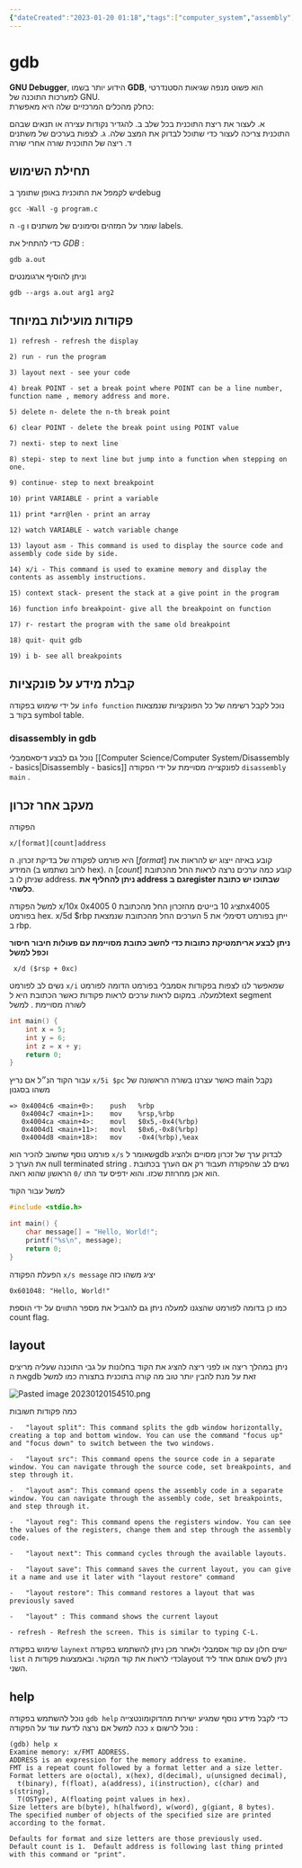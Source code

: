 ```yaml
---
{"dateCreated":"2023-01-20 01:18","tags":["computer_system","assembly"],"pageDirection":"rtl","dg-publish":true,"permalink":"/computer-science/computer-system/gdb/","dgPassFrontmatter":true}
---
```



# gdb
**GNU Debugger**, הידוע יותר בשמו **GDB**, הוא פשוט מנפה שגיאות הסטנדרטי למערכות התוכנה של GNU.  
כחלק מהכלים המרכזיים שלה היא מאפשרת:

א. לעצור את ריצת התוכנית בכל שלב
ב. להגדיר נקודות עצירה או תנאים שבהם התוכנית צריכה לעצור כדי שתוכל לבדוק את המצב שלה.
ג. לצפות בערכים של משתנים
ד. ריצה של התוכנית שורה אחרי שורה

## תחילת השימוש
יש לקמפל את התוכנית באופן שתומך בdebug 
```gdb
gcc -Wall -g program.c
```
ה `-g` שומר על המזהים וסימונים של משתנים ו labels.

כדי להתחיל את $GDB$ :
``` gdb
gdb a.out
```

וניתן להוסיף ארגומנטים 
``` gdb
gdb --args a.out arg1 arg2
```

## פקודות מועילות במיוחד

``` gdb
1) refresh - refresh the display

2) run - run the program

3) layout next - see your code

4) break POINT - set a break point where POINT can be a line number, function name , memory address and more.

5) delete n- delete the n-th break point

6) clear POINT - delete the break point using POINT value

7) nexti- step to next line

8) stepi- step to next line but jump into a function when stepping on one.

9) continue- step to next breakpoint

10) print VARIABLE - print a variable

11) print *arr@len - print an array

12) watch VARIABLE - watch variable change

13) layout asm - This command is used to display the source code and assembly code side by side.

14) x/i - This command is used to examine memory and display the contents as assembly instructions.

15) context stack- present the stack at a give point in the program

16) function info breakpoint- give all the breakpoint on function

17) r- restart the program with the same old breakpoint

18) quit- quit gdb

19) i b- see all breakpoints 
```

## קבלת מידע על פונקציות 
על ידי שימוש בפקודה `info function` נוכל לקבל רשימה של כל הפונקציות שנמצאות בקוד ב symbol table.

### disassembly in gdb
נוכל גם לבצע דיסאסמבלי [[Computer Science/Computer System/Disassembly - basics\|Disassembly - basics]] לפונקצייה מסויימת על ידי הפקודה  `disassembly main` .

## מעקב אחר זכרון 
הפקודה 
```gdb
x/[format][count]address
```
היא פורמט לפקודה של בדיקת זכרון.
ה $[format]$ קובע באיזה ייצוג יש להראות את המידע (לרוב נשתמש ב hex).
ה $[count]$ קובע כמה ערכים נרצה לראות החל מהכתובת שניתן לו ב address.
__ניתן להחליף את address גם בregister שבתוכו יש כתובת כלשהי__.

למשל הפקודה x/10x 0x4005 תציג 10 בייטים מהזכרון החל מהכתובת 0x4005 בפורמט hex.
x/5d $rbp ייתן בפורמט דסימלי את 5 הערכים החל מהכתובת שנמצאת ב rbp.

__ניתן לבצע אריתמטיקת כתובות כדי לחשב כתובת מסויימת עם פעולות חיבור חיסור וכפל למשל__

```gdb
 x/d ($rsp + 0xc)
```

נשים לב לפורמט `x/i`  שמאפשר לנו לצפות בפקודות אסמבלי בפורמט הדומה לפורמט למעלה. במקום לראות ערכים לראות פקודות כאשר הכתובת היא לtext segment לשורה מסויימת .
למשל 
```c
int main() {
    int x = 5;
    int y = 6;
    int z = x + y;
    return 0;
}
```
עבור הקוד הנ״ל אם נריץ `x/5i $pc` כאשר עצרנו בשורה הראשונה של main נקבל משהו בסגנון

```assembly
=> 0x4004c6 <main+0>:    push   %rbp
   0x4004c7 <main+1>:    mov    %rsp,%rbp
   0x4004ca <main+4>:    movl   $0x5,-0x4(%rbp)
   0x4004d1 <main+11>:   movl   $0x6,-0x8(%rbp)
   0x4004d8 <main+18>:   mov    -0x4(%rbp),%eax
```

פורמט נוסף שחשוב להכיר הוא `x/s` שאומר לgdb לבדוק ערך של זכרון מסויים ולהציג את הערך כ null terminated string . נשים לב שהפקודה תעבוד רק אם הערך בכתובת הוא אכן מחרוזת שכזו. והוא ידפיס עד התו `/0` הראשון שהוא רואה.

למשל עבור הקוד 

```c
#include <stdio.h>

int main() {
    char message[] = "Hello, World!";
    printf("%s\n", message);
    return 0;
}

```

הפעלת הפקודה `x/s message` יציג משהו כזה 

```assembly
0x601048: "Hello, World!"
```

כמו כן בדומה לפורמט שהצגנו למעלה ניתן גם להגביל את מספר התווים על ידי הוספת count flag.

## layout
ניתן במהלך ריצה או לפני ריצה להציג את הקוד בחלונות על גבי התוכנה שעליה מריצים את הgdb זאת על מנת להבין יותר טוב מה קורה בתוכנית בתצורה כמו למשל 

![Pasted image 20230120154510.png](/img/user/Assets/Pasted%20image%2020230120154510.png)

כמה פקודות חשובות 


``` gdb
-   "layout split": This command splits the gdb window horizontally, creating a top and bottom window. You can use the command "focus up" and "focus down" to switch between the two windows.
    
-   "layout src": This command opens the source code in a separate window. You can navigate through the source code, set breakpoints, and step through it.
    
-   "layout asm": This command opens the assembly code in a separate window. You can navigate through the assembly code, set breakpoints, and step through it.
    
-   "layout reg": This command opens the registers window. You can see the values of the registers, change them and step through the assembly code.
    
-   "layout next": This command cycles through the available layouts.
    
-   "layout save": This command saves the current layout, you can give it a name and use it later with "layout restore" command
    
-   "layout restore": This command restores a layout that was previously saved
    
-   "layout" : This command shows the current layout

- refresh - Refresh the screen. This is similar to typing C-L.

```

שימוש בפקודה `laynext` ישים חלון עם קוד אסמבלי ולאחר מכן ניתן להשתמש בפקודה `list` כדי לראות את קוד המקור. ובאמצעות פקודות הlayout ניתן לשים אותם אחד ליד השני.

## help 
נוכל להשתמש בפקודה `gdb help` כדי לקבל מידע נוסף שמגיע ישירות מהדוקומונטצייה ככה למשל אם נרצה לדעת עוד על הפקודה  `x` נוכל לרשום :

```GDB
(gdb) help x
Examine memory: x/FMT ADDRESS.
ADDRESS is an expression for the memory address to examine.
FMT is a repeat count followed by a format letter and a size letter.
Format letters are o(octal), x(hex), d(decimal), u(unsigned decimal),
  t(binary), f(float), a(address), i(instruction), c(char) and s(string),
  T(OSType), A(floating point values in hex).
Size letters are b(byte), h(halfword), w(word), g(giant, 8 bytes).
The specified number of objects of the specified size are printed
according to the format.

Defaults for format and size letters are those previously used.
Default count is 1.  Default address is following last thing printed
with this command or "print".
```